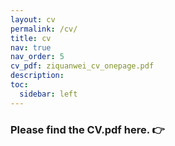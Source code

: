 ```yaml
---
layout: cv
permalink: /cv/
title: cv
nav: true
nav_order: 5
cv_pdf: ziquanwei_cv_onepage.pdf
description: 
toc:
  sidebar: left
---
```


### Please find the CV.pdf here. 👉
